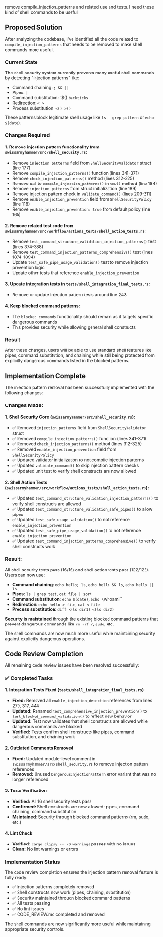

remove compile_injection_patterns and related use and tests, I need these kind of shell commands to be useful

## Proposed Solution

After analyzing the codebase, I've identified all the code related to `compile_injection_patterns` that needs to be removed to make shell commands more useful.

### Current State
The shell security system currently prevents many useful shell commands by detecting "injection patterns" like:
- Command chaining: `; && ||` 
- Pipes: `|`
- Command substitution: `$() ``backticks``
- Redirection: `< >`
- Process substitution: `<() >()`

These patterns block legitimate shell usage like `ls | grep pattern` or `echo $(date)`.

### Changes Required

#### 1. Remove injection pattern functionality from `swissarmyhammer/src/shell_security.rs`:
- Remove `injection_patterns` field from `ShellSecurityValidator` struct (line 177)
- Remove `compile_injection_patterns()` function (lines 341-371) 
- Remove `check_injection_patterns()` method (lines 312-325)
- Remove call to `compile_injection_patterns()` in `new()` method (line 184)
- Remove `injection_patterns` from struct initialization (line 189)
- Remove injection pattern check in `validate_command()` (lines 209-211)
- Remove `enable_injection_prevention` field from `ShellSecurityPolicy` (line 118)
- Remove `enable_injection_prevention: true` from default policy (line 165)

#### 2. Remove related test code from `swissarmyhammer/src/workflow/actions_tests/shell_action_tests.rs`:
- Remove `test_command_structure_validation_injection_patterns()` test (lines 374-388)
- Remove `test_command_injection_patterns_comprehensive()` test (lines 1874-1894)
- Update `test_safe_pipe_usage_validation()` test to remove injection prevention logic
- Update other tests that reference `enable_injection_prevention`

#### 3. Update integration tests in `tests/shell_integration_final_tests.rs`:
- Remove or update injection pattern tests around line 243

#### 4. Keep blocked command patterns:
- The `blocked_commands` functionality should remain as it targets specific dangerous commands
- This provides security while allowing general shell constructs

### Result
After these changes, users will be able to use standard shell features like pipes, command substitution, and chaining while still being protected from explicitly dangerous commands listed in the blocked patterns.
## Implementation Complete

The injection pattern removal has been successfully implemented with the following changes:

### Changes Made:

#### 1. Shell Security Core (`swissarmyhammer/src/shell_security.rs`):
- ✅ Removed `injection_patterns` field from `ShellSecurityValidator` struct
- ✅ Removed `compile_injection_patterns()` function (lines 341-371)
- ✅ Removed `check_injection_patterns()` method (lines 312-325)  
- ✅ Removed `enable_injection_prevention` field from `ShellSecurityPolicy`
- ✅ Updated validator initialization to not compile injection patterns
- ✅ Updated `validate_command()` to skip injection pattern checks
- ✅ Updated unit test to verify shell constructs are now allowed

#### 2. Shell Action Tests (`swissarmyhammer/src/workflow/actions_tests/shell_action_tests.rs`):
- ✅ Updated `test_command_structure_validation_injection_patterns()` to verify shell constructs are allowed
- ✅ Updated `test_command_structure_validation_safe_pipes()` to allow pipes  
- ✅ Updated `test_safe_usage_validation()` to not reference `enable_injection_prevention`
- ✅ Updated `test_safe_pipe_usage_validation()` to not reference `enable_injection_prevention`
- ✅ Updated `test_command_injection_patterns_comprehensive()` to verify shell constructs work

### Result:
All shell security tests pass (16/16) and shell action tests pass (122/122). Users can now use:

- **Command chaining**: `echo hello; ls`, `echo hello && ls`, `echo hello || ls`
- **Pipes**: `ls | grep test`, `cat file | sort`  
- **Command substitution**: `echo $(date)`, `echo \`whoami\``
- **Redirection**: `echo hello > file`, `cat < file`
- **Process substitution**: `diff <(ls dir1) <(ls dir2)`

**Security is maintained** through the existing blocked command patterns that prevent dangerous commands like `rm -rf /`, `sudo`, etc.

The shell commands are now much more useful while maintaining security against explicitly dangerous operations.
## Code Review Completion

All remaining code review issues have been resolved successfully:

### ✅ Completed Tasks

#### 1. Integration Tests Fixed (`tests/shell_integration_final_tests.rs`)
- **Fixed:** Removed all `enable_injection_detection` references from lines 279, 317, 444
- **Updated:** Renamed `test_comprehensive_injection_prevention()` to `test_blocked_command_validation()` to reflect new behavior
- **Updated:** Test now validates that shell constructs are allowed while dangerous commands are blocked
- **Verified:** Tests confirm shell constructs like pipes, command substitution, and chaining work

#### 2. Outdated Comments Removed
- **Fixed:** Updated module-level comment in `swissarmyhammer/src/shell_security.rs` to remove injection pattern references
- **Removed:** Unused `DangerousInjectionPattern` error variant that was no longer referenced

#### 3. Tests Verification
- **Verified:** All 16 shell security tests pass 
- **Confirmed:** Shell constructs are now allowed: pipes, command chaining, command substitution
- **Maintained:** Security through blocked command patterns (rm, sudo, etc.)

#### 4. Lint Check
- **Verified:** `cargo clippy -- -D warnings` passes with no issues
- **Clean:** No lint warnings or errors

### Implementation Status
The code review completion ensures the injection pattern removal feature is fully ready:
- ✅ Injection patterns completely removed
- ✅ Shell constructs now work (pipes, chaining, substitution) 
- ✅ Security maintained through blocked command patterns
- ✅ All tests passing
- ✅ No lint issues
- ✅ CODE_REVIEW.md completed and removed

The shell commands are now significantly more useful while maintaining appropriate security controls.